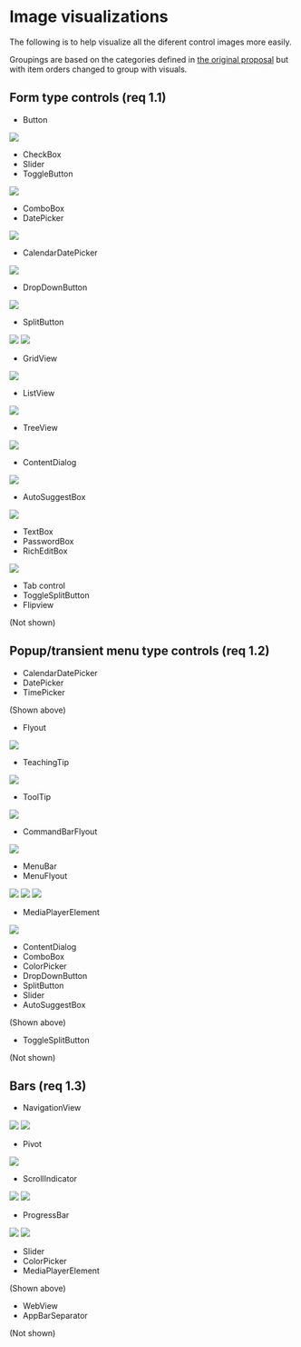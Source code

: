 # Image visualizations

The following is to help visualize all the diferent control images more easily.

Groupings are based on the categories defined in [the original proposal](https://github.com/microsoft/microsoft-ui-xaml/issues/524#issue-429419640) but with item orders changed to group with visuals.

## Form type controls (req 1.1)

- Button

![](Button.png)

- CheckBox
- Slider
- ToggleButton

![](Selectors.png)

- ComboBox
- DatePicker

![](pickers.png)

- CalendarDatePicker

![](Pickers%20cont%20....png)

- DropDownButton

![](Buttons%20%26%20Hyperlinks.png)

- SplitButton

![](SplitButton.png)
![](SplitButton2.png)

- GridView

![](Grid%20View.png)

- ListView

![](Lists.png)

- TreeView

![](Tree%20View.png)

- ContentDialog

![](Dialogs%20%26%20Flyouts.png)

- AutoSuggestBox

![](Autosuggest.png)

- TextBox
- PasswordBox
- RichEditBox

![](Text%20Inputs.png)

- Tab control
- ToggleSplitButton
- Flipview

(Not shown)

## Popup/transient menu type controls (req 1.2)

- CalendarDatePicker
- DatePicker
- TimePicker

(Shown above)

- Flyout

![](Flyout.png)

- TeachingTip

![](Teaching%20Tip.png)

- ToolTip

![](Tooltips.png)

- CommandBarFlyout

![](Command%20Bar%20Flyout.png)

- MenuBar
- MenuFlyout

![](Menu%20Bar.png)
![](Cascading%20Menu.png)
![](Context%20Menu.png)

- MediaPlayerElement

![](Media%20Player.png)

- ContentDialog
- ComboBox
- ColorPicker
- DropDownButton
- SplitButton
- Slider
- AutoSuggestBox

(Shown above)

- ToggleSplitButton

(Not shown)

## Bars (req 1.3)

- NavigationView

![](Navigation%20View%20Horizontal.png)
![](Navigation%20View%20Vertical.png)

- Pivot

![](Pivot.png)

- ScrollIndicator

![](Scrolling.png)
![](ScrollBar.png)

- ProgressBar

![](Progress.png)
![](Bars.png)

- Slider
- ColorPicker
- MediaPlayerElement

(Shown above)

- WebView
- AppBarSeparator

(Not shown)
